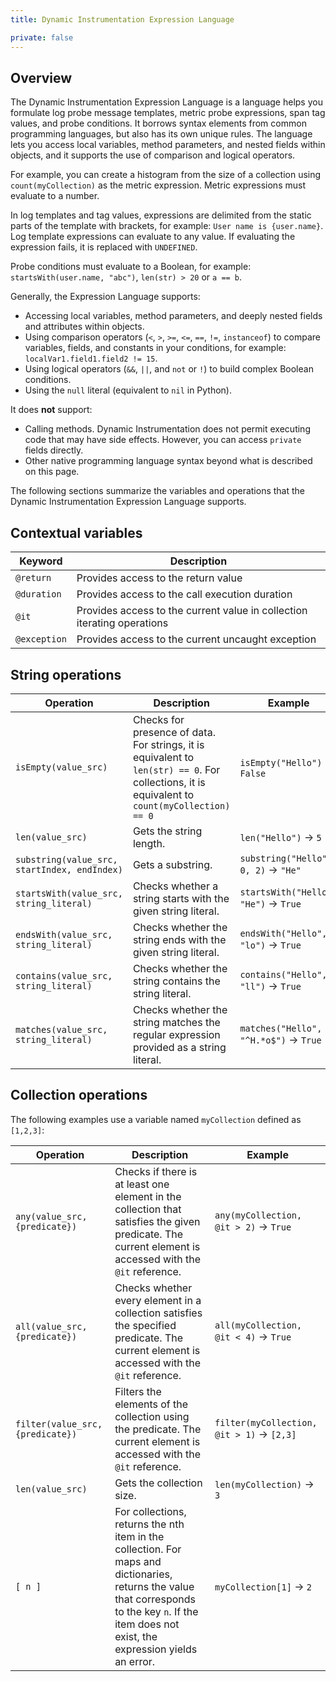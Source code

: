 ```yaml
---
title: Dynamic Instrumentation Expression Language

private: false
---
```


## Overview

The Dynamic Instrumentation Expression Language is a language helps you formulate log probe message templates, metric probe expressions, span tag values, and probe conditions. It borrows syntax elements from common programming languages, but also has its own unique rules. The language lets you access local variables, method parameters, and nested fields within objects, and it supports the use of comparison and logical operators.

For example, you can create a histogram from the size of a collection using `count(myCollection)` as the metric expression. Metric expressions must evaluate to a number.

In log templates and tag values, expressions are delimited from the static parts of the template with brackets, for example: `User name is {user.name}`. Log template expressions can evaluate to any value. If evaluating the expression fails, it is replaced with `UNDEFINED`.

Probe conditions must evaluate to a Boolean, for example: `startsWith(user.name, "abc")`, `len(str) > 20` or `a == b`.

Generally, the Expression Language supports:
* Accessing local variables, method parameters, and deeply nested fields and attributes within objects.
* Using comparison operators (`<`, `>`, `>=`, `<=`, `==`, `!=`, `instanceof`) to compare variables, fields, and constants in your conditions, for example: `localVar1.field1.field2 != 15`.
* Using logical operators (`&&`, `||`, and `not` or `!`) to build complex Boolean conditions.
* Using the `null` literal (equivalent to `nil` in Python).

It does **not** support:
* Calling methods. Dynamic Instrumentation does not permit executing code that may have side effects. However, you can access `private` fields directly.
* Other native programming language syntax beyond what is described on this page.

The following sections summarize the variables and operations that the Dynamic Instrumentation Expression Language supports.

## Contextual variables

| Keyword     | Description                                                                |
|-------------|----------------------------------------------------------------------------|
| `@return`   | Provides access to the return value                                        |
| `@duration` | Provides access to the call execution duration                             |
| `@it`       | Provides access to the current value in collection iterating operations    |
| `@exception`| Provides access to the current uncaught exception                          |


## String operations

| Operation | Description | Example |
|-----------|-------------|---------|
| `isEmpty(value_src)` | Checks for presence of data. For strings, it is equivalent to `len(str) == 0`. For collections, it is equivalent to `count(myCollection) == 0` | `isEmpty("Hello")` -> `False` |
| `len(value_src)` | Gets the string length. | `len("Hello")` -> `5` |
| `substring(value_src, startIndex, endIndex)` | Gets a substring. | `substring("Hello", 0, 2)` -> `"He"` |
| `startsWith(value_src, string_literal)` | Checks whether a string starts with the given string literal. | `startsWith("Hello", "He")` -> `True` |
| `endsWith(value_src, string_literal)` | Checks whether the string ends with the given string literal. | `endsWith("Hello", "lo")` -> `True` |
| `contains(value_src, string_literal)` | Checks whether the string contains the string literal. | `contains("Hello", "ll")` -> `True` |
| `matches(value_src, string_literal)` | Checks whether the string matches the regular expression provided as a string literal. | `matches("Hello", "^H.*o$")` -> `True` |

## Collection operations

The following examples use a variable named `myCollection` defined as `[1,2,3]`:

| Operation | Description | Example |
|-----------|-------------|---------|
| `any(value_src, {predicate})` | Checks if there is at least one element in the collection that satisfies the given predicate. The current element is accessed with the `@it` reference. | `any(myCollection, @it > 2)` -> `True` |
| `all(value_src, {predicate})` | Checks whether every element in a collection satisfies the specified predicate. The current element is accessed with the `@it` reference. | `all(myCollection, @it < 4)` -> `True` |
| `filter(value_src, {predicate})` | Filters the elements of the collection using the predicate. The current element is accessed with the `@it` reference. | `filter(myCollection, @it > 1)` -> `[2,3]` |
| `len(value_src)` | Gets the collection size. | `len(myCollection)` -> `3` |
| `[ n ]` | For collections, returns the nth item in the collection. For maps and dictionaries, returns the value that corresponds to the key `n`. If the item does not exist, the expression yields an error. | `myCollection[1]` -> `2` |

[1]: /metrics/types/?tab=count#metric-types
[2]: /metrics/types/?tab=gauge#metric-types
[3]: /metrics/types/?tab=histogram#metric-types
[4]: /tracing/trace_collection/custom_instrumentation/java/#adding-spans
[5]: /tracing/trace_collection/custom_instrumentation/java/#adding-tags
